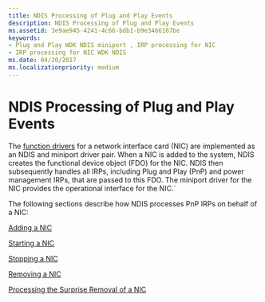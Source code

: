 ```yaml
---
title: NDIS Processing of Plug and Play Events
description: NDIS Processing of Plug and Play Events
ms.assetid: 3e9ae945-4241-4c66-bdb1-b9e3466167be
keywords:
- Plug and Play WDK NDIS miniport , IRP processing for NIC
- IRP processing for NIC WDK NDIS
ms.date: 04/20/2017
ms.localizationpriority: medium
---
```


# NDIS Processing of Plug and Play Events





The [function drivers](https://msdn.microsoft.com/library/windows/hardware/ff546516) for a network interface card (NIC) are implemented as an NDIS and miniport driver pair. When a NIC is added to the system, NDIS creates the functional device object (FDO) for the NIC. NDIS then subsequently handles all IRPs, including Plug and Play (PnP) and power management IRPs, that are passed to this FDO. The miniport driver for the NIC provides the operational interface for the NIC.\`

The following sections describe how NDIS processes PnP IRPs on behalf of a NIC:

[Adding a NIC](adding-a-nic.md)

[Starting a NIC](starting-a-nic.md)

[Stopping a NIC](stopping-a-nic.md)

[Removing a NIC](removing-a-nic.md)

[Processing the Surprise Removal of a NIC](processing-the-surprise-removal-of-a-nic.md)

 

 





